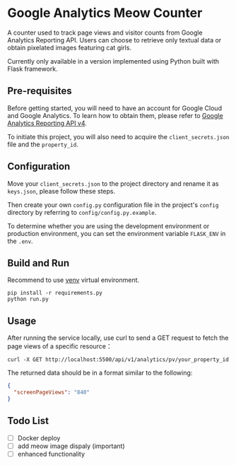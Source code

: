 # Google Analytics Meow Counter

A counter used to track page views and visitor counts from Google Analytics Reporting API. Users can choose to retrieve only textual data or obtain pixelated images featuring cat girls.

Currently only available in a version implemented using Python built with  Flask framework.

## Pre-requisites

Before getting started, you will need to have an account for Google Cloud and Google Analytics. To learn how to obtain them, please refer to [Google Analytics Reporting API v4](https://developers.google.com/analytics/devguides/reporting/core/v4).

To initiate this project, you will also need to acquire the `client_secrets.json` file and the `property_id`.

## Configuration

Move your `client_secrets.json` to the project directory and rename it as `keys.json`, please follow these steps.

Then create your own `config.py` configuration file in the project's `config` directory by referring to `config/config.py.example`.

To determine whether you are using the development environment or production environment, you can set the environment variable `FLASK_ENV` in the `.env`.

## Build and Run

Recommend to use [venv](https://docs.python.org/3/library/venv.html) virtual environment.

```shell
pip install -r requirements.py
python run.py
```

## Usage

After running the service locally, use curl to send a GET request to fetch the page views of a specific resource：

```shell
curl -X GET http://localhost:5500/api/v1/analytics/pv/your_property_id
```

The returned data should be in a format similar to the following:

```json
{
  "screenPageViews": "840"
}
```

## Todo List

- [ ] Docker deploy
- [ ] add meow image dispaly (important)
- [ ] enhanced functionality